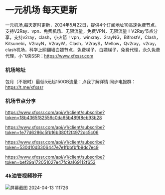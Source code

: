 # 一元机场 每天更新

一元机场,每天定时更新，2024年5月22日，提供4个订阅地址10高速免费节点，支持V2Ray、vpn、免费机场、无限流量，免费VPN，无限流量！V2Ray节点分享，支持v2ray，clash，小火箭！vpn，winxray、2rayNG，BifrostV，Clash，Kitsunebi，V2rayN，V2rayW，Clash，V2rayS，Mellow，Qv2ray，v2ray，clash机场，科学上网翻墙白嫖节点，免费梯子，白嫖梯子，免费代理，永久免费代理，小飞侠SSR：https://www.xfxssr.com
### 机场地址

包月（不限时）最低5元起150GB流量：点我了解详情
同步电报群：https://t.me/xfxssr

### 机场节点分享

https://www.xfxssr.com/api/v1/client/subscribe?token=18b4365f82556c0da65b489f8eb93b28

https://www.xfxssr.com/api/v1/client/subscribe?token=1e77d6286c5fb16b380f2f4972dc5c06

https://www.xfxssr.com/api/v1/client/subscribe?token=530d10d3306447e7e1fbbfbfb9dc7ec9

https://www.xfxssr.com/api/v1/client/subscribe?token=bef29a172051027e47fc9a169112f653


### 4k油管视频秒开

![屏幕截图 2024-04-13 111726](https://github.com/xfxssr/ssnode/assets/160599155/38ebd832-e0a3-40fc-a3be-008cf5103b34)


